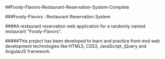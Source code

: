 ##Foody-Flavors-Restaurant-Reservation-System-Complete

###Foody-Flavors : Restaurant Reservation System

####A restaurant reservation web application for a randomly named restaurant "Foody-Flavors".

#####This project has been developed to learn and practice front-end web development technologies like HTML5, CSS3, JavaScript, jQuery and AngularJS framework.
